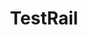 ---
blog: https://blog.gurock.com/
facebook: https://facebook.com/testrailbygurock
linkedin: https://linkedin.com/company/gurockandtestrail
logohandle: gurock_testrail
sort: testrail
title: TestRail
twitter: https://x.com/testrail
website: https://www.gurock.com/testrail/
---
